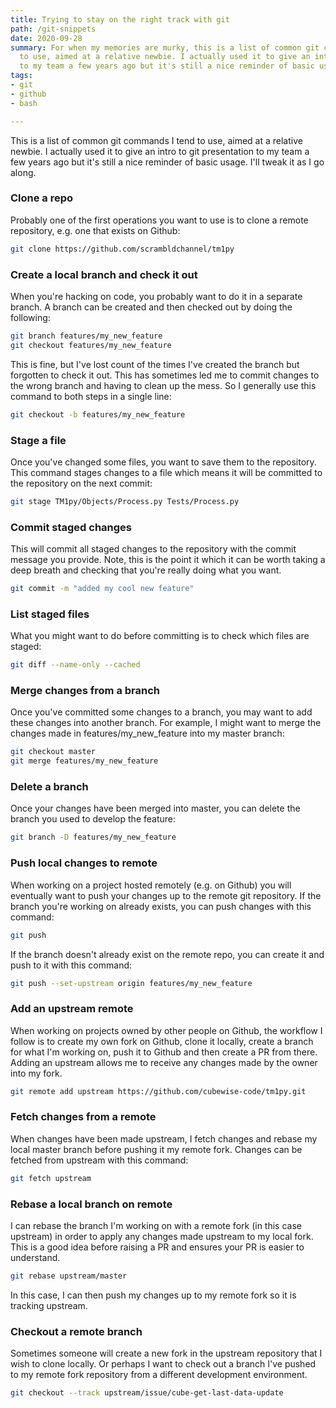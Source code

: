 ```yaml
---
title: Trying to stay on the right track with git
path: /git-snippets
date: 2020-09-28
summary: For when my memories are murky, this is a list of common git commands I tend
  to use, aimed at a relative newbie. I actually used it to give an intro to git presentation
  to my team a few years ago but it's still a nice reminder of basic usage.
tags:
- git
- github
- bash

---
```

This is a list of common git commands I tend to use, aimed at a relative newbie. I actually used it to give an intro to git presentation to my team a few years ago but it's still a nice reminder of basic usage. I'll tweak it as I go along.

### Clone a repo

Probably one of the first operations you want to use is to clone a remote repository, e.g. one that exists on Github:

```sh
git clone https://github.com/scrambldchannel/tm1py
```

### Create a local branch and check it out

When you're hacking on code, you probably want to do it in a separate branch. A branch can be created and then checked out by doing the following:

```sh
git branch features/my_new_feature
git checkout features/my_new_feature
```

This is fine, but I've lost count of the times I've created the branch but forgotten to check it out. This has sometimes led me to commit changes to the wrong branch and having to clean up the mess. So I generally use this command to both steps in a single line:

```sh
git checkout -b features/my_new_feature
```

### Stage a file

Once you've changed some files, you want to save them to the repository. This command stages changes to a file which means it will be committed to the repository on the next commit:

```sh
git stage TM1py/Objects/Process.py Tests/Process.py
```

### Commit staged changes

This will commit all staged changes to the repository with the commit message you provide. Note, this is the point it which it can be worth taking a deep breath and checking that you're really doing what you want.

```sh
git commit -m "added my cool new feature"
```

### List staged files

What you might want to do before committing is to check which files are staged:

```sh
git diff --name-only --cached
```

### Merge changes from a branch

Once you've committed some changes to a branch, you may want to add these changes into another branch. For example, I might want to merge the changes made in features/my_new_feature into my master branch:

```sh
git checkout master
git merge features/my_new_feature
```

### Delete a branch

Once your changes have been merged into master, you can delete the branch you used to develop the feature:

```sh
git branch -D features/my_new_feature
```

### Push local changes to remote

When working on a project hosted remotely (e.g. on Github) you will eventually want to push your changes up to the remote git repository. If the branch you're working on already exists, you can push changes with this command:

```sh
git push
```

If the branch doesn't already exist on the remote repo, you can create it and push to it with this command:

```sh
git push --set-upstream origin features/my_new_feature
```

### Add an upstream remote

When working on projects owned by other people on Github, the workflow I follow is to create my own fork on Github, clone it locally, create a branch for what I'm working on, push it to Github and then create a PR from there. Adding an upstream allows me to receive any changes made by the owner into my fork.

```sh
git remote add upstream https://github.com/cubewise-code/tm1py.git
```

### Fetch changes from a remote

When changes have been made upstream, I fetch changes and rebase my local master branch before pushing it my remote fork. Changes can be fetched from upstream with this command:

```sh
git fetch upstream
```

### Rebase a local branch on remote

I can rebase the branch I'm working on with a remote fork (in this case upstream) in order to apply any changes made upstream to my local fork. This is a good idea before raising a PR and ensures your PR is easier to understand.

```sh
git rebase upstream/master
```

In this case, I can then push my changes up to my remote fork so it is tracking upstream.

### Checkout a remote branch

Sometimes someone will create a new fork in the upstream repository that I wish to clone locally. Or perhaps I want to check out a branch I've pushed to my remote fork repository from a different development environment.

```sh
git checkout --track upstream/issue/cube-get-last-data-update
```